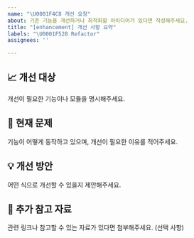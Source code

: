 ```yaml
---
name: "\U0001F4C8 개선 요청"
about: 기존 기능을 개선하거나 최적화할 아이디어가 있다면 작성해주세요.
title: "[enhancement] 개선 사항 요약"
labels: "\U0001F528 Refactor"
assignees: ''

---
```


## 📈 개선 대상
개선이 필요한 기능이나 모듈을 명시해주세요.

## 🤔 현재 문제
기능이 어떻게 동작하고 있으며, 개선이 필요한 이유를 적어주세요.

## 💡 개선 방안
어떤 식으로 개선할 수 있을지 제안해주세요.

## 📎 추가 참고 자료
관련 링크나 참고할 수 있는 자료가 있다면 첨부해주세요. (선택 사항)
